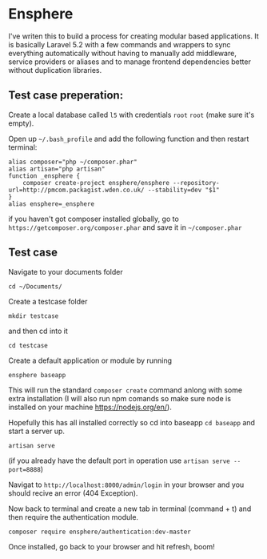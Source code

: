 # Ensphere

I've writen this to build a process for creating modular based applications. It is basically Laravel 5.2 with a few commands and wrappers to sync everything automatically without having to manually add middleware, service providers or aliases and to manage frontend dependencies better without duplication libraries.

## Test case preperation:

Create a local database called `l5` with credentials `root` `root` (make sure it's empty).

Open up `~/.bash_profile` and add the following function and then restart terminal:

```
alias composer="php ~/composer.phar"
alias artisan="php artisan"
function _ensphere {
	composer create-project ensphere/ensphere --repository-url=http://pmcom.packagist.wden.co.uk/ --stability=dev "$1"
}
alias ensphere=_ensphere
```

if you haven't got composer installed globally, go to `https://getcomposer.org/composer.phar` and save it in `~/composer.phar`

## Test case

Navigate to your documents folder
```
cd ~/Documents/
```

Create a testcase folder

```
mkdir testcase
```

and then cd into it

```
cd testcase
```

Create a default application or module by running
```
ensphere baseapp
```

This will run the standard `composer create` command anlong with some extra installation (I will also run npm comands so make sure node is installed on your machine https://nodejs.org/en/).

Hopefully this has all installed correctly so cd into baseapp `cd baseapp` and start a server up.

```
artisan serve
```

(if you already have the default port in operation use `artisan serve --port=8888`)

Navigat to `http://localhost:8000/admin/login` in your browser and you should recive an error (404 Exception).

Now back to terminal and create a new tab in terminal (command + t) and then require the authentication module.

```
composer require ensphere/authentication:dev-master
```

Once installed, go back to your browser and hit refresh, boom!
